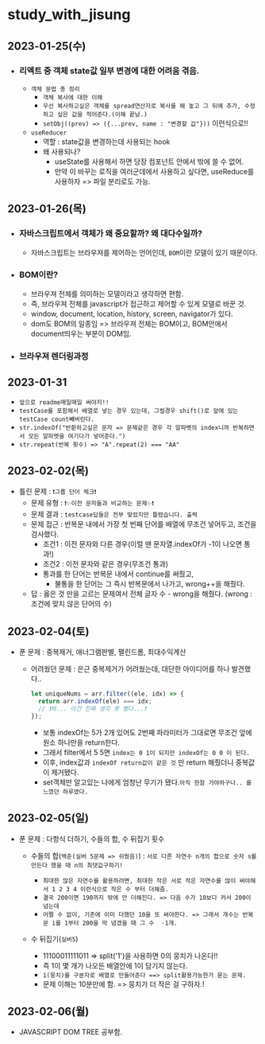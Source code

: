 # study_with_jisung

## 2023-01-25(수)

- ### 리엑트 중 객체 state값 일부 변경에 대한 어려움 겪음.
  - `객체 문법 총 정리`
    - `객체 복사에 대한 이해`
    - `우선 복사하고싶은 객체를 spread연산자로 복사를 해 놓고 그 뒤에 추가, 수정하고 싶은 값을 적어준다.(이해 끝남.)`
    - `setObj((prev) => ({...prev, name : "변경할 값"}))` 이런식으로!!
  - `useReducer`
    - 역할 : state값을 변경하는데 사용되는 hook
    - 왜 사용되나?
      - useState를 사용해서 하면 당장 컴포넌트 안에서 밖에 쓸 수 없어.
      - 만약 이 바꾸는 로직을 여러군데에서 사용하고 싶다면, useReduce를 사용하자 => 파일 분리로도 가능.

## 2023-01-26(목)

- ### 자바스크립트에서 객체가 왜 중요할까? 왜 대다수일까?

  - 자바스크립트는 브라우져를 제어하는 언어인데, `BOM`이란 모델이 있기 때문이다.

- ### BOM이란?

  - 브라우져 전체를 의미하는 모델이라고 생각하면 편함.
  - 즉, 브라우져 전체를 javascript가 접근하고 제어할 수 있게 모델로 바꾼 것.
  - window, document, location, history, screen, navigator가 있다.
  - dom도 BOM의 일종임 => 브라우져 전체는 BOM이고, BOM안에서 document띄우는 부분이 DOM임.

- ### 브라우져 렌더링과정

## 2023-01-31

- `앞으로 readme매일매일 써야지!!`
- `testCase를 포함해서 배열로 넣는 경우 있는데, 그럴경우 shift()로 앞에 있는 testCase count빼버린다.`
- `str.indexOf("반환하고싶은 문자 => 문제같은 경우 각 알파벳의 index니까 반복하면서 모든 알파벳을 여기다가 넣어준다.")`
- `str.repeat(반복 횟수) => "A".repeat(2) === "AA"`

## 2023-02-02(목)

- 틀린 문제 : `❗️그룹 단어 체크❗️`
  - 문제 유형 : `❗️✨이전 문자들과 비교하는 문제✨❗️`
  - 문제 결과 : `testcase답들은 전부 맞았지만 틀렸습니다. 출력`
  - 문제 접근 : 반복문 내에서 가장 첫 번째 단어를 배열에 무조건 넣어두고, 조건을 검사했다.
    - 조건1 : 이전 문자와 다른 경우(이럴 땐 문자열.indexOf가 -1이 나오면 통과!)
    - 조건2 : 이전 문자와 같은 경우(무조건 통과)
    - 통과를 한 단어는 반복문 내에서 continue를 써줬고,
      - 불통을 한 단어는 그 즉시 반복문에서 나가고, wrong++을 해줬다.
  - 답 : 옳은 것 만을 고르는 문제여서 전체 글자 수 - wrong을 해줬다. (wrong : 조건에 맞지 않은 단어의 수)

## 2023-02-04(토)

- 푼 문제 : 중복제거, 애너그램판별, 팰린드롬, 최대수익계산

  - 어려웠던 문제 : 은근 중복제거가 어려웠는데, 대단한 아이디어를 하나 발견했다..

    ```javascript
    let uniqueNums = arr.filter((ele, idx) => {
      return arr.indexOf(ele) === idx;
      // ❗️와... 이건 진짜 생각 못 했다...❗️
    });
    ```

    - 보통 indexOf는 5가 2개 있어도 2번째 파라미터가 그대로면 무조건 앞에 원소 하나만을 return한다.
    - 그래서 filter에서 5 5면 `index는 0 1이 되지만 indexOf는 0 0 이 된다.`
    - 이후, index값과 `indexOf return값이 같은 것` 만 return 해줬더니 중복값이 제거됐다.
    - set객체만 알고있는 나에게 엄청난 무기가 됐다.`아직 한참 가야하구나.. 를 느꼈던 하루였다.`

## 2023-02-05(일)

- 푼 문제 : 다항식 더하기, 수들의 합, 수 뒤집기 횟수

  - 수들의 합(`백준(실버 5문제 => 쉬웠음)`) : `서로 다른 자연수 n개의 합으로 숫자 s를 만든다 했을 때 n의 최댓값구하기!`

    - `최대한 많은 자연수를 활용하려면, 최대한 작은 서로 작은 자연수를 많이 써야해서 1 2 3 4 이런식으로 작은 수 부터 더해줌.`
    - `결국 200이면 190까지 밖에 안 더해진다. => 다음 수가 10보다 커서 200이 넘는데`
    - `어쩔 수 없이, 기존에 이미 더했던 10을 또 써야한다. => 그래서 개수는 반복문 i를 1부터 200을 막 념겼을 때 그 수  -1개.`

  - 수 뒤집기(`실버5`)
    - 11100011111011 => split('1')을 사용하면 0의 뭉치가 나온다!!
    - 즉 1이 몇 개가 나오든 배열안에 1이 담기지 않는다.
    - `1(뭉치)를 구분자로 배열로 만들어준다 ==> split활용가능한가 묻는 문제.`
    - 문제 이해는 10분만에 함. => 뭉치가 더 작은 걸 구하자.!

## 2023-02-06(월)

- JAVASCRIPT DOM TREE 공부함.
